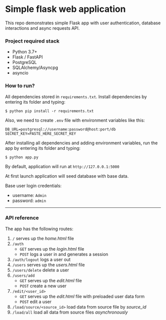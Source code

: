 # Simple flask web application

This repo demonstrates simple Flask app with user authentication, database
interactions and async requests API.

### Project required stack

- Python 3.7+
- Flask / FastAPI
- PostgreSQL
- SQLAlchemy/Asyncpg
- asyncio

### How to run?

All dependencies stored in `requirements.txt`. Install dependencies by entering
its folder and typing:

```shell
$ python pip install -r requirements.txt
```

Also, we need to create `.env` file with environment variables like this:

```dotenv
DB_URL=postgresql://username:password@host:port/db
SECRET_KEY=PASTE_HERE_SECRET_KEY
```

After installing all dependencies and adding environment variables, run the app by
entering its folder and typing:

```shell
$ python app.py
```

By default, application will run at `http://127.0.0.1:5000`

At first launch application will seed database with base data.

Base user login credentials:

- username: `Admin`
- password: `admin`

---

### API reference

The app has the following routes:

1. `/` serves up the *home.html* file
2. `/auth`
    - `GET` serves up the *login.html* file
    - `POST` logs a user in and generates a session
3. `/auth/logout` logs a user out
4. `/users` serves up the *users.html* file
5. `/users/delete` delete a user
6. `/users/add`
    - `GET` serves up the *edit.html* file
    - `POST` create a new user
7. `/edit/<user_id>`
    - `GET` serves up the *edit.html* file with preloaded user data form
    - `POST` edit a user
8. `/load/source/<source_id>` load data from source file by *source_id*
9. `/load/all` load all data from source files *asynchronously*

